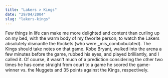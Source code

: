 ```yaml
---
title: "Lakers > Kings"
date: "29/04/2004"
slug: "lakers-kings"
---
```


Few things in life can make me more delighted and content than curling up on my bed, with the warm body of my favorite person, to watch the Lakers absolutely dismantle the Rockets (who were _mis_combobulated). The Kings should take notes on that game. Kobe Bryant, walked into the arena a few minutes before the game, rubbed his eyes, and played brilliantly, and I called it. Of course, it wasn't much of a prediction considering the other two times he has come straight from court to a game he scored the game-winner vs. the Nuggets and 35 points against the Kings, respectively.